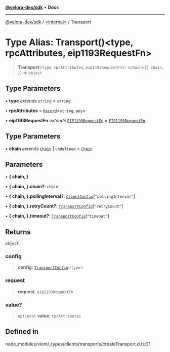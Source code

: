 [**@velora-dex/sdk**](../../README.md) • **Docs**

***

[@velora-dex/sdk](../../globals.md) / [\<internal\>](../README.md) / Transport

# Type Alias: Transport()\<type, rpcAttributes, eip1193RequestFn\>

> **Transport**\<`type`, `rpcAttributes`, `eip1193RequestFn`\>: \<`chain`\>(`{ chain, }`) => `object`

## Type Parameters

• **type** *extends* `string` = `string`

• **rpcAttributes** = [`Record`](Record.md)\<`string`, `any`\>

• **eip1193RequestFn** *extends* [`EIP1193RequestFn`](EIP1193RequestFn.md) = [`EIP1193RequestFn`](EIP1193RequestFn.md)

## Type Parameters

• **chain** *extends* [`Chain`](Chain.md) \| `undefined` = [`Chain`](Chain.md)

## Parameters

• **\{ chain, \}**

• **\{ chain, \}.chain?**: `chain`

• **\{ chain, \}.pollingInterval?**: [`ClientConfig`](ClientConfig.md)\[`"pollingInterval"`\]

• **\{ chain, \}.retryCount?**: [`TransportConfig`](TransportConfig.md)\[`"retryCount"`\]

• **\{ chain, \}.timeout?**: [`TransportConfig`](TransportConfig.md)\[`"timeout"`\]

## Returns

`object`

### config

> **config**: [`TransportConfig`](TransportConfig.md)\<`type`\>

### request

> **request**: `eip1193RequestFn`

### value?

> `optional` **value**: `rpcAttributes`

## Defined in

node\_modules/viem/\_types/clients/transports/createTransport.d.ts:21
